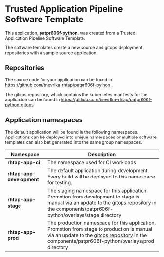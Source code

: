 # Trusted Application Pipeline Software Template

This application, **patpr606f-python**, was created from a Trusted Application Pipeline Software Template.

The software templates create a new source and gitops deployment repositories with a sample source application. 

## Repositories

The source code for your application can be found in [https://github.com/tnevrlka-rhtap/patpr606f-python ](https://github.com/tnevrlka-rhtap/patpr606f-python ).
 
The gitops repository, which contains the kubernetes manifests for the application can be found in 
[https://github.com/tnevrlka-rhtap/patpr606f-python-gitops ](https://github.com/tnevrlka-rhtap/patpr606f-python-gitops ) 

## Application namespaces 

The default application will be found in the following namespaces. Applications can be deployed into unique namespaces or multiple software templates can also bet generated into the same group namespaces.  

|  Namespace   |  Description   |  
| -------- | -------- |
| **rhtap-app-ci** | The namespace used for CI workloads |
| **rhtap-app-development** | The default application during development. Every build will be deployed to this namespace for testing. |
| **rhtap-app-stage** | The staging namespace for this application. Promotion from development to stage is manual via an update to the [gitops repository](https://github.com/tnevrlka-rhtap/patpr606f-python-gitops ) in the components/patpr606f-python/overlays/stage directory |
| **rhtap-app-prod** | The production namespace for this application. Promotion from stage to production is manual via an update to the [gitops repository](https://github.com/tnevrlka-rhtap/patpr606f-python-gitops ) in the components/patpr606f-python/overlays/prod directory |